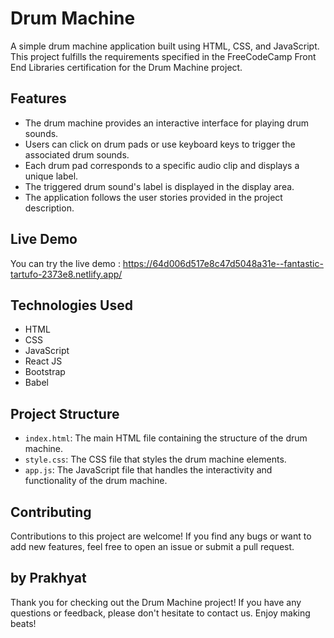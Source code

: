 # Drum Machine

A simple drum machine application built using HTML, CSS, and JavaScript. This project fulfills the requirements specified in the FreeCodeCamp Front End Libraries certification for the Drum Machine project.

## Features

- The drum machine provides an interactive interface for playing drum sounds.
- Users can click on drum pads or use keyboard keys to trigger the associated drum sounds.
- Each drum pad corresponds to a specific audio clip and displays a unique label.
- The triggered drum sound's label is displayed in the display area.
- The application follows the user stories provided in the project description.

## Live Demo

You can try the live demo : https://64d006d517e8c47d5048a31e--fantastic-tartufo-2373e8.netlify.app/


## Technologies Used

- HTML
- CSS
- JavaScript
- React JS
- Bootstrap
- Babel

## Project Structure

- `index.html`: The main HTML file containing the structure of the drum machine.
- `style.css`: The CSS file that styles the drum machine elements.
- `app.js`: The JavaScript file that handles the interactivity and functionality of the drum machine.

## Contributing

Contributions to this project are welcome! If you find any bugs or want to add new features, feel free to open an issue or submit a pull request.

## by Prakhyat
Thank you for checking out the Drum Machine project! If you have any questions or feedback, please don't hesitate to contact us. Enjoy making beats!
